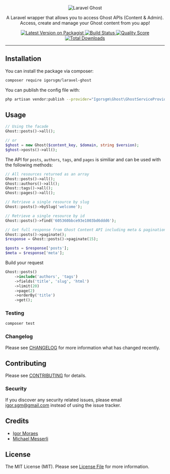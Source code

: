 <p align="center">
    <img src="https://raw.githubusercontent.com/igorsgm/laravel-ghost/master/logo.png" alt="Laravel Ghost">
</p>

<p align="center">A Laravel wrapper that allows you to access Ghost APIs (Content & Admin). Access, create and manage your Ghost content from you app!</p>

<p align="center">
    <a href="https://packagist.org/packages/igorsgm/laravel-ghost">
        <img src="https://img.shields.io/packagist/v/igorsgm/laravel-ghost.svg?style=flat-square" alt="Latest Version on Packagist">
    </a>
    <a href="https://travis-ci.org/igorsgm/laravel-ghost">
        <img src="https://img.shields.io/scrutinizer/build/g/igorsgm/laravel-ghost/master?style=flat-square" alt="Build Status">
    </a>
    <a href="https://scrutinizer-ci.com/g/igorsgm/laravel-ghost">
        <img src="https://img.shields.io/scrutinizer/g/igorsgm/laravel-ghost.svg?style=flat-square" alt="Quality Score">
    </a>
    <a href="https://packagist.org/packages/igorsgm/laravel-ghost">
        <img src="https://img.shields.io/packagist/dt/igorsgm/laravel-ghost.svg?style=flat-square" alt="Total Downloads">
    </a>
</p>

<hr/>

## Installation

You can install the package via composer:

```bash
composer require igorsgm/laravel-ghost
```

You can publish the config file with:

```bash
php artisan vendor:publish --provider="Igorsgm\Ghost\GhostServiceProvider" --tag="ghost-config"
```

## Usage

```php
// Using the facade
Ghost::posts()->all();

// or
$ghost = new Ghost($content_key, $domain, string $version);
$ghost->posts()->all();
```

The API for `posts`, `authors`, `tags`, and `pages` is similiar and can be used with the following methods:

```php
// All resources returned as an array
Ghost::posts()->all();
Ghost::authors()->all();
Ghost::tags()->all();
Ghost::pages()->all();

// Retrieve a single resource by slug
Ghost::posts()->bySlug('welcome');

// Retrieve a single resource by id
Ghost::posts()->find('605360bbce93e1003bd6ddd6');

// Get full response from Ghost Content API including meta & pagination
Ghost::posts()->paginate();
$response = Ghost::posts()->paginate(15);

$posts = $response['posts'];
$meta = $response['meta'];
```

Build your request

```php
Ghost::posts()
    ->include('authors', 'tags')
    ->fields('title', 'slug', 'html')
    ->limit(20)
    ->page(2)
    ->orderBy('title')
    ->get();
```

### Testing

```bash
composer test
```

### Changelog

Please see [CHANGELOG](CHANGELOG.md) for more information what has changed recently.

## Contributing

Please see [CONTRIBUTING](CONTRIBUTING.md) for details.

### Security

If you discover any security related issues, please email igor.sgm@gmail.com instead of using the issue tracker.

## Credits

- [Igor Moraes](https://github.com/igorsgm)
- [Michael Messerli](https://github.com/messerli90)

## License

The MIT License (MIT). Please see [License File](LICENSE.md) for more information.
